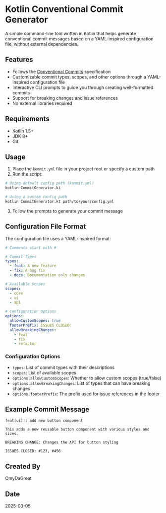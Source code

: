 # Kotlin Conventional Commit Generator

A simple command-line tool written in Kotlin that helps generate conventional commit messages based on a YAML-inspired configuration file, without external dependencies.

## Features

- Follows the [Conventional Commits](https://www.conventionalcommits.org/) specification
- Customizable commit types, scopes, and other options through a YAML-inspired configuration file
- Interactive CLI prompts to guide you through creating well-formatted commits
- Support for breaking changes and issue references
- No external libraries required

## Requirements

- Kotlin 1.5+
- JDK 8+
- Git

## Usage

1. Place the `kommit.yml` file in your project root or specify a custom path
2. Run the script:

```bash
# Using default config path (kommit.yml)
kotlin CommitGenerator.kt

# Using a custom config path
kotlin CommitGenerator.kt path/to/your/config.yml
```

3. Follow the prompts to generate your commit message

## Configuration File Format

The configuration file uses a YAML-inspired format:

```yaml
# Comments start with #

# Commit Types
types:
  - feat: A new feature
  - fix: A bug fix
  - docs: Documentation only changes

# Available Scopes
scopes:
  - core
  - ui
  - api

# Configuration Options
options:
  allowCustomScopes: true
  footerPrefix: ISSUES CLOSED:
  allowBreakingChanges:
    - feat
    - fix
    - refactor
```

### Configuration Options

- `types`: List of commit types with their descriptions
- `scopes`: List of available scopes
- `options.allowCustomScopes`: Whether to allow custom scopes (true/false)
- `options.allowBreakingChanges`: List of types that can have breaking changes
- `options.footerPrefix`: The prefix used for issue references in the footer

## Example Commit Message

```
feat(ui)!: add new button component

This adds a new reusable button component with various styles and sizes.

BREAKING CHANGE: Changes the API for button styling

ISSUES CLOSED: #123, #456
```

## Created By

OmyDaGreat

## Date

2025-03-05